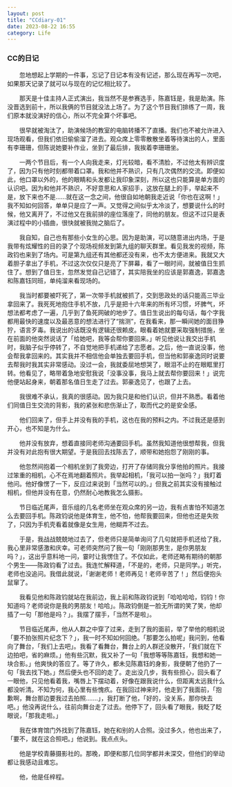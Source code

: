 ```yaml
---
layout: post
title: "CCdiary-01"
date: 2023-08-22 16:55
category: Life
---
```


### CC的日记

&emsp;&emsp;忽地想起上学期的一件事，忘记了日记本有没有记述，那么现在再写一次吧，如果那天记录了就可以与现在的记忆相比较了。

&emsp;&emsp;那天是十佳主持人正式演出，我当然不是参赛选手，陈嘉钰是，我是助演。陈没晋选到前十，所以我俩的节目就没法上场了。为了这个节目我们排练了一周，我们原本就没演好的信心，所以不完全算个坏事吧。

&emsp;&emsp;很早就被淘汰了，助演候场的教室的电脑转播不了直播。我们也不被允许进入现场观看，但我们依旧偷偷溜了进去。观众席上零零散散坐着等待演出的人，里面有李珊珊，但陈说她要补作业，坐到了最后排，我挨着李珊珊坐。

&emsp;&emsp;一两个节目后，有一个人向我走来，灯光较暗，看不清脸，不过他太有辨识度了，因为只有他时刻都带着口罩。我和他并不熟识，只有几次偶然的交流。即便如此，他口罩以外的，他的眼睛和头发都让我印象深刻，所以这也只能算是单方面的认识吧。因为和他并不熟识，不好意思和人家招手，这放在腿上的手，举起来不是，放下来也不是......就在这一念之间，他很自如地朝我走近说「你也在这啊！」我不知如何回答，单单只是应了一声。又觉得之间似乎太冷淡了，想要说什么的时候，他又离开了，不过他又在我前排的座位落座了，同他的朋友。但这不过只是表演过程中的小插曲，很快就被我抛之脑后了。

&emsp;&emsp;我自知，自己也有那些小女生的心思。因为是助演，可以随意进出内场，于是我带有炫耀性的目的录了个现场视频发到第九组的聊天群里。看见我发的视频，陈政钧也来到了场内。可是第九组还有其他都还没有来，也不太方便进来。我就又大着胆子拿出了手机，不过这次仅仅只是亮了下屏幕，看了一眼时间，就被值日生抓住了。想到了值日生，忽然发觉自己记错了，其实陪我坐的应该是郭嘉逸，郭嘉逸和陈嘉钰同班，单纯溜来看现场的。

&emsp;&emsp;我当时都要被吓死了，第一次带手机就被抓了，交到思政处的话只能高三毕业拿回来了。我死死地抱住手机不放，几乎是把十六年来的所有坏习惯，坏脾气，坏想法都考虑了一遍，几乎到了鱼死网破的地步了。值日生说出的每句话，每个字我都用最快的速度以及最恶意的想法进行了“揣测”，在我看来，那一瞬间她的面目狰狞，语言歹毒。我说出的话既没有逻辑还很赖皮。眼看着她就要采取强制措施，坐在前面的他突然说话了「给她吧，我等会帮你要回来。」听见他说让我交出手机时，我脑子似乎停转了，不自觉地把手机递给了志愿者。之后，他一直说没事，他会帮我拿回来的。其实我并不相信他会单独去要回手机，但当他和郭豪逸同时说要去帮我时我其实非常感动。没过一会，我就委屈地想哭了，眼泪不止的在眼眶里打转。他看见了，略带着急地安慰我说「没事没事，我马上就去帮你要回来！」说完他便站起身来，朝着那名值日生走了过去。郭豪逸见了，也跟了上去。

&emsp;&emsp;我很难不承认，我真的很感动。因为我只是和他们认识，但并不熟悉。看着他们同值日生交流的背影，我的紧张和悲伤渐止了，取而代之的是安全感。

&emsp;&emsp;他们回来了，但手上并没有我的手机，这也在我的预料之内。不过我还是感到开心，也不知是为什么。

&emsp;&emsp;他并没有放弃，想着直接同老师沟通要回手机。虽然我知道他很想帮我，但我并没有对此抱有很大期望。于是我回去找陈去了，顺带和她抱怨了刚刚的事。

&emsp;&emsp;他忽然间抱着一个相机坐到了我旁边，打开了存储同我分享他拍的照片。我接过笨重的相机，心不在焉地翻着照片。我举起相机，「我可以拍一张吗？」我盯着他问。他好像愣了一下，反应过来说到「当然可以的。」但我之前其实没有接触过相机，但他并没有在意，仍然耐心地教我怎么摄影。

&emsp;&emsp;节日临近尾声，音乐组的几名老师坐在观众席的另一边，我有点害怕不知道怎么去要回手机。陈政钧说他是体育生，他不怕，他帮我要回来，但他也还是失败了，只因为手机壳看着就像是女生用，他糊弄不过去。

&emsp;&emsp;于是，我战战兢兢地过去了，但老师只是简单询问了几句就把手机还给了我，我心里非常感激和庆幸。可老师突然问了我一句「刚刚那男生，是你男朋友吗？」，这出乎意料地一问，霎时让我愣住了。不仅如此，老师还略有期待的朝那个男生——陈政钧看了过去。我连忙解释道，「不是的，老师，只是同学。」听完，老师也没追问。我借此就说，「谢谢老师！老师再见！老师辛苦了！」然后便抱头鼠窜了。

&emsp;&emsp;我看见他和陈政钧就站在我前边，我上前和陈政钧说到「哈哈哈哈，钧钧！你知道吗？老师说你是我的男朋友！哈哈」。陈政钧倒是一脸无所谓的笑了笑，他却插了一句「那他是吗？」。我摆了摆手，「当然不是啦」。

&emsp;&emsp;节目临近尾声，他从人群之中穿了过来，走到了我的面前，举了举他的相机说「要不拍张照片纪念下？」，我一时不知如何回绝。「那要怎么拍呢」我问到，他看向了舞台，「我们上去吧」。我看了看舞台，舞台上的人群还没散开，「我们就在下边拍吧，省的麻烦。」他有些沉默，我又补了一句「我想等等陈嘉钰，我想和她一块合影。」他爽快的答应了。等了许久，都未见陈嘉钰的身影，我便朝了他扔了一句「我去找下她。」然后便头也不回的走了。走出没几步，我有些担心，回头看了一眼他，只见他看着我，嘴唇上下摆动着，好像在跟我说什么，但距离太远我什么都没听清。不知为何，我心里有些愧疚。在我回过神来时，他走到了我面前，「抱歉啊，舞台那边要我过去拍照.......」，我打断了他，「好的，没关系，那你快去吧。」他没再说什么，往前向舞台走了过去。他停下了，回头看了眼我，我眨了眨眼说，「那我走啦。」

&emsp;&emsp;我在体育馆门外找到了陈嘉钰，她在和别的人合照。没过多久，他也出来了，「要不，就在这合照吧。」他说到。我点点头。

&emsp;&emsp;他是学校青藤摄影社的。那晚，即便和那几位同学都并未深交，但他们的举动都让我感动且难忘。

&emsp;&emsp;他，他是任梓程。